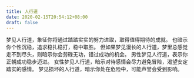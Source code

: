 ```yaml
---
title: 人行道
date: 2020-02-15T20:54:12+08:00
draft: false
---
```


梦见人行道，象征你将通过踏踏实实的努力进取，取得值得期待的成就。
也暗示你个性沉稳，追求稳扎稳打，稳中取胜。
但如果梦见漫长的人行道，梦里总感觉走不到尽头，则暗示你会劳碌无功，错过成功的机会。
男性梦见人行道，表示你正朝成功稳步迈进。
女性梦见人行道，暗示对待感情会尽力避免冒险，渴望安定踏实的感情。
梦见损坏的人行道，暗示你处在危险中，可能声誉会受到影响。
